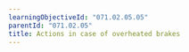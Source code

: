 ```yaml
---
learningObjectiveId: "071.02.05.05"
parentId: "071.02.05"
title: Actions in case of overheated brakes
---
```

